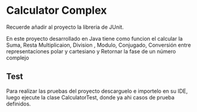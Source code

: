 # Calculator Complex 
Recuerde añadir al proyecto la libreria de JUnit.

En este proyecto desarrollado en Java tiene como funcion el calcular la Suma, Resta Multiplicaion, Division , Modulo, Conjugado, Conversión entre representaciones polar y cartesiano y Retornar la fase de un número complejo 

## Test

Para realizar las pruebas del proyecto descarguelo e importelo en su IDE, luego ejecute la clase CalculatorTest, donde ya ahi casos de prueba definidos.

